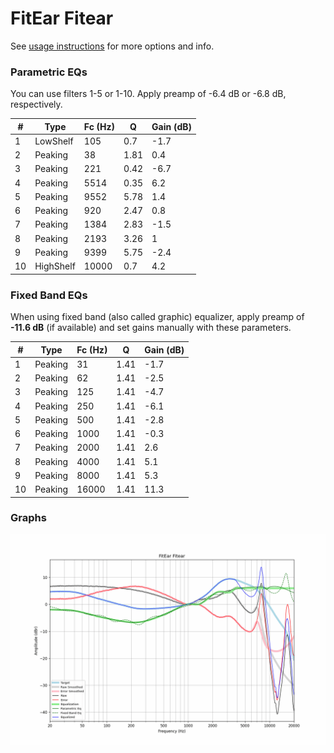 # FitEar Fitear
See [usage instructions](https://github.com/jaakkopasanen/AutoEq#usage) for more options and info.

### Parametric EQs
You can use filters 1-5 or 1-10. Apply preamp of -6.4 dB or -6.8 dB, respectively.

|   # | Type      |   Fc (Hz) |    Q |   Gain (dB) |
|-----|-----------|-----------|------|-------------|
|   1 | LowShelf  |       105 | 0.7  |        -1.7 |
|   2 | Peaking   |        38 | 1.81 |         0.4 |
|   3 | Peaking   |       221 | 0.42 |        -6.7 |
|   4 | Peaking   |      5514 | 0.35 |         6.2 |
|   5 | Peaking   |      9552 | 5.78 |         1.4 |
|   6 | Peaking   |       920 | 2.47 |         0.8 |
|   7 | Peaking   |      1384 | 2.83 |        -1.5 |
|   8 | Peaking   |      2193 | 3.26 |         1   |
|   9 | Peaking   |      9399 | 5.75 |        -2.4 |
|  10 | HighShelf |     10000 | 0.7  |         4.2 |

### Fixed Band EQs
When using fixed band (also called graphic) equalizer, apply preamp of **-11.6 dB** (if available) and set gains manually with these parameters.

|   # | Type    |   Fc (Hz) |    Q |   Gain (dB) |
|-----|---------|-----------|------|-------------|
|   1 | Peaking |        31 | 1.41 |        -1.7 |
|   2 | Peaking |        62 | 1.41 |        -2.5 |
|   3 | Peaking |       125 | 1.41 |        -4.7 |
|   4 | Peaking |       250 | 1.41 |        -6.1 |
|   5 | Peaking |       500 | 1.41 |        -2.8 |
|   6 | Peaking |      1000 | 1.41 |        -0.3 |
|   7 | Peaking |      2000 | 1.41 |         2.6 |
|   8 | Peaking |      4000 | 1.41 |         5.1 |
|   9 | Peaking |      8000 | 1.41 |         5.3 |
|  10 | Peaking |     16000 | 1.41 |        11.3 |

### Graphs
![](./FitEar%20Fitear.png)
